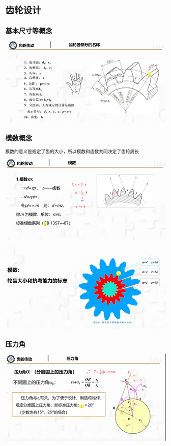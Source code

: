 # 齿轮设计

## 基本尺寸等概念

![image-20211026170002725](齿轮设计.assets/image-20211026170002725.png)

## 模数概念

模数的意义是规定了齿的大小，所以模数和齿数共同决定了齿轮周长

![image-20211026170505654](齿轮设计.assets/image-20211026170505654.png)

![image-20211026170608065](齿轮设计.assets/image-20211026170608065.png)

## 压力角

![image-20211026171332441](齿轮设计.assets/image-20211026171332441.png)
